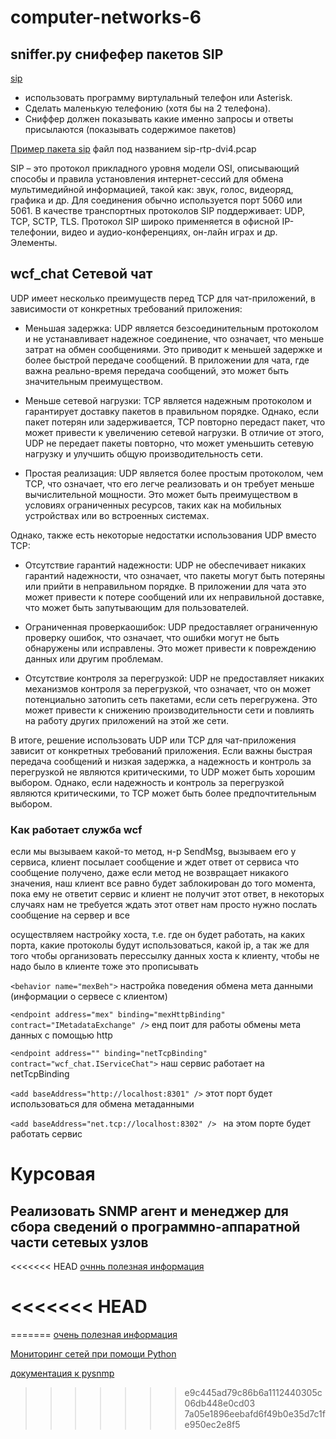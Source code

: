 # computer-networks-6

## sniffer.py снифефер пакетов SIP

[sip](https://translated.turbopages.org/proxy_u/en-ru.ru.5355f33e-64509de2-0af0cbee-74722d776562/https/www.tutorialspoint.com/session_initiation_protocol/session_initiation_protocol_quick_guide.htm)

* использовать программу виртулальный телефон или Asterisk. 
* Сделать маленькую телефонию (хотя бы на 2 телефона).
* Сниффер должен показывать какие именно запросы и ответы присылаются (показывать содержимое пакетов)

[Пример пакета sip](https://wiki.wireshark.org/SampleCaptures#sip-and-rtp) файл под названием sip-rtp-dvi4.pcap


SIP – это протокол прикладного уровня модели OSI, описывающий способы и правила установления интернет-сессий для обмена мультимедийной информацией, такой как: звук, голос, видеоряд, графика и др. Для соединения обычно используется порт 5060 или 5061. В качестве транспортных протоколов SIP поддерживает: UDP, TCP, SCTP, TLS. Протокол SIP широко применяется в офисной IP-телефонии, видео и аудио-конференциях, он-лайн играх и др. Элементы.

## wcf_chat Сетевой чат 

UDP имеет несколько преимуществ перед TCP для чат-приложений, в зависимости от конкретных требований приложения:

* Меньшая задержка: UDP является безсоединительным протоколом и не устанавливает надежное соединение, что означает, что меньше затрат на обмен сообщениями. Это приводит к меньшей задержке и более быстрой передаче сообщений. В приложении для чата, где важна реально-время передача сообщений, это может быть значительным преимуществом.

* Меньше сетевой нагрузки: TCP является надежным протоколом и гарантирует доставку пакетов в правильном порядке. Однако, если пакет потерян или задерживается, TCP повторно передаст пакет, что может привести к увеличению сетевой нагрузки. В отличие от этого, UDP не передает пакеты повторно, что может уменьшить сетевую нагрузку и улучшить общую производительность сети.

* Простая реализация: UDP является более простым протоколом, чем TCP, что означает, что его легче реализовать и он требует меньше вычислительной мощности. Это может быть преимуществом в условиях ограниченных ресурсов, таких как на мобильных устройствах или во встроенных системах.

Однако, также есть некоторые недостатки использования UDP вместо TCP:

* Отсутствие гарантий надежности: UDP не обеспечивает никаких гарантий надежности, что означает, что пакеты могут быть потеряны или прийти в неправильном порядке. В приложении для чата это может привести к потере сообщений или их неправильной доставке, что может быть запутывающим для пользователей.
  
* Ограниченная проверкаошибок: UDP предоставляет ограниченную проверку ошибок, что означает, что ошибки могут не быть обнаружены или исправлены. Это может привести к повреждению данных или другим проблемам.
  
* Отсутствие контроля за перегрузкой: UDP не предоставляет никаких механизмов контроля за перегрузкой, что означает, что он может потенциально затопить сеть пакетами, если сеть перегружена. Это может привести к снижению производительности сети и повлиять на работу других приложений на этой же сети.

В итоге, решение использовать UDP или TCP для чат-приложения зависит от конкретных требований приложения. Если важны быстрая передача сообщений и низкая задержка, а надежность и контроль за перегрузкой не являются критическими, то UDP может быть хорошим выбором. Однако, если надежность и контроль за перегрузкой являются критическими, то TCP может быть более предпочтительным выбором.


### Как работает служба wcf 

если мы вызываем какой-то метод, н-р SendMsg, вызываем его у сервиса, клиент посылает сообщение и ждет ответ от сервиса что сообщение получено, даже если метод не возвращает никакого значения, наш клиент все равно будет заблокирован до того момента, пока ему не ответит сервис и клиент не получит этот ответ, в некоторых случаях нам не требуется ждать этот ответ нам просто нужно послать сообщение на сервер и все 


осуществляем настройку хоста, т.е. где он будет работать, на каких порта, какие протоколы будут использоваться, какой ip, а так же для того чтобы организовать перессылку данных хоста к клиенту, чтобы не надо было в клиенте тоже это прописывать 

`<behavior name="mexBeh">` настройка поведения обмена мета данными (информации о сервесе с клиентом)

`<endpoint address="mex" binding="mexHttpBinding" contract="IMetadataExchange" />` енд поит для работы обмены мета данных с помощью http

`<endpoint address="" binding="netTcpBinding" contract="wcf_chat.IServiceChat">` наш сервис работает на netTcpBinding

`<add baseAddress="http://localhost:8301" />` этот порт будет использоваться для обмена метаданными

`<add baseAddress="net.tcp://localhost:8302" /> ` на этом порте будет работать сервис



# Курсовая
##  Реализовать SNMP агент и менеджер для сбора сведений о программно-аппаратной части сетевых узлов

<<<<<<< HEAD
[очннь полезная информация](https://selectel.ru/blog/snmp/)



<<<<<<< HEAD
=======
=======
[очень полезная информация](https://selectel.ru/blog/snmp/)

[Мониторинг сетей при помощи Python](http://onreader.mdl.ru/MasteringPythonNetworking/content/Ch07.html)

[документация к pysnmp](https://www.pysnmp.com)
>>>>>>> e9c445ad79c86b6a1112440305c06db448e0cd03
>>>>>>> 7a05e1896eebafd6f49b0e35d7c1fe950ec2e8f5
